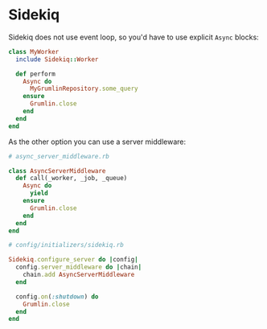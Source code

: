 # Sidekiq

Sidekiq does not use event loop, so you'd have to use explicit `Async` blocks:

```ruby
class MyWorker
  include Sidekiq::Worker

  def perform
    Async do
      MyGrumlinRepository.some_query
    ensure
      Grumlin.close
    end
  end
end
```

As the other option you can use a server middleware:

```ruby
# async_server_middleware.rb

class AsyncServerMiddleware
  def call(_worker, _job, _queue)
    Async do
      yield
    ensure
      Grumlin.close
    end
  end
end
```

```ruby
# config/initializers/sidekiq.rb

Sidekiq.configure_server do |config|
  config.server_middleware do |chain|
    chain.add AsyncServerMiddleware
  end

  config.on(:shutdown) do
    Grumlin.close
  end
end
```
